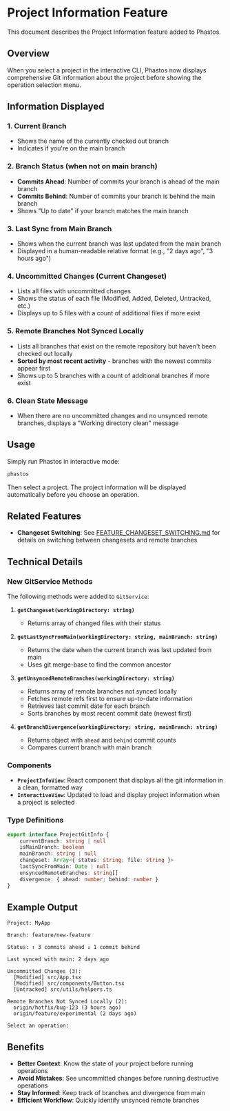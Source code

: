 # Project Information Feature

This document describes the Project Information feature added to Phastos.

## Overview

When you select a project in the interactive CLI, Phastos now displays comprehensive Git information about the project before showing the operation selection menu.

## Information Displayed

### 1. Current Branch

- Shows the name of the currently checked out branch
- Indicates if you're on the main branch

### 2. Branch Status (when not on main branch)

- **Commits Ahead**: Number of commits your branch is ahead of the main branch
- **Commits Behind**: Number of commits your branch is behind the main branch
- Shows "Up to date" if your branch matches the main branch

### 3. Last Sync from Main Branch

- Shows when the current branch was last updated from the main branch
- Displayed in a human-readable relative format (e.g., "2 days ago", "3 hours ago")

### 4. Uncommitted Changes (Current Changeset)

- Lists all files with uncommitted changes
- Shows the status of each file (Modified, Added, Deleted, Untracked, etc.)
- Displays up to 5 files with a count of additional files if more exist

### 5. Remote Branches Not Synced Locally

- Lists all branches that exist on the remote repository but haven't been checked out locally
- **Sorted by most recent activity** - branches with the newest commits appear first
- Shows up to 5 branches with a count of additional branches if more exist

### 6. Clean State Message

- When there are no uncommitted changes and no unsynced remote branches, displays a "Working directory clean" message

## Usage

Simply run Phastos in interactive mode:

```bash
phastos
```

Then select a project. The project information will be displayed automatically before you choose an operation.

## Related Features

- **Changeset Switching**: See [FEATURE_CHANGESET_SWITCHING.md](FEATURE_CHANGESET_SWITCHING.md) for details on switching between changesets and remote branches

## Technical Details

### New GitService Methods

The following methods were added to `GitService`:

1. **`getChangeset(workingDirectory: string)`**
   - Returns array of changed files with their status

2. **`getLastSyncFromMain(workingDirectory: string, mainBranch: string)`**
   - Returns the date when the current branch was last updated from main
   - Uses git merge-base to find the common ancestor

3. **`getUnsyncedRemoteBranches(workingDirectory: string)`**
   - Returns array of remote branches not synced locally
   - Fetches remote refs first to ensure up-to-date information
   - Retrieves last commit date for each branch
   - Sorts branches by most recent commit date (newest first)

4. **`getBranchDivergence(workingDirectory: string, mainBranch: string)`**
   - Returns object with `ahead` and `behind` commit counts
   - Compares current branch with main branch

### Components

- **`ProjectInfoView`**: React component that displays all the git information in a clean, formatted way
- **`InteractiveView`**: Updated to load and display project information when a project is selected

### Type Definitions

```typescript
export interface ProjectGitInfo {
	currentBranch: string | null
	isMainBranch: boolean
	mainBranch: string | null
	changeset: Array<{ status: string; file: string }>
	lastSyncFromMain: Date | null
	unsyncedRemoteBranches: string[]
	divergence: { ahead: number; behind: number }
}
```

## Example Output

```
Project: MyApp

Branch: feature/new-feature

Status: ↑ 3 commits ahead ↓ 1 commit behind

Last synced with main: 2 days ago

Uncommitted Changes (3):
  [Modified] src/App.tsx
  [Modified] src/components/Button.tsx
  [Untracked] src/utils/helpers.ts

Remote Branches Not Synced Locally (2):
  origin/hotfix/bug-123 (3 hours ago)
  origin/feature/experimental (2 days ago)

Select an operation:
```

## Benefits

- **Better Context**: Know the state of your project before running operations
- **Avoid Mistakes**: See uncommitted changes before running destructive operations
- **Stay Informed**: Keep track of branches and divergence from main
- **Efficient Workflow**: Quickly identify unsynced remote branches
